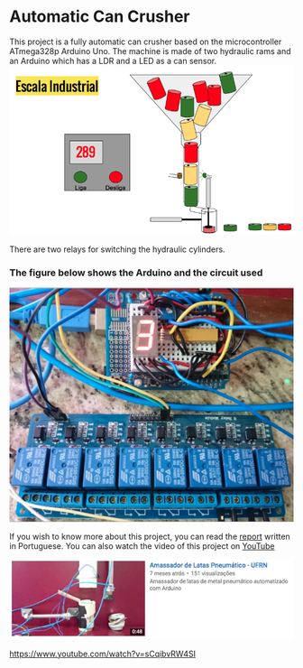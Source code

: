 # Automatic Can Crusher
This project is a fully automatic can crusher based on the microcontroller ATmega328p Arduino Uno. The machine is made of two hydraulic rams and an Arduino which has a LDR and a LED as a can sensor.
![](https://github.com/jaimedantas/Automatic-Can-Crusher-Arduino/blob/master/project.png)

There are two relays for switching the hydraulic cylinders. 
### The figure below shows the Arduino and the circuit used

![](https://github.com/jaimedantas/Automatic-Can-Crusher-Arduino/blob/master/arduino.png)

If you wish to know more about this project, you can read the [report](https://github.com/jaimedantas/Automatic-Can-Crusher-Arduino/blob/master/full_report.pdf) written in Portuguese. You can also watch the video of this project on [YouTube](https://www.youtube.com/watch?v=sCqibvRW4SI)

![](https://github.com/jaimedantas/Automatic-Can-Crusher-Arduino/blob/master/video_can.png)

https://www.youtube.com/watch?v=sCqibvRW4SI
